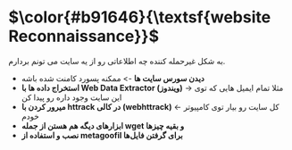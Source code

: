 $\color{#b91646}{\textsf{website Reconnaissance}}$
===================================================

به شکل غیرحمله کننده چه اطلاعاتی رو از یه سایت می تونم بردارم.

- **دیدن سورس سایت ها** -> ممکنه پسورد کامنت شده باشه
- **استخراج داده ها با Web Data Extractor (ویندوز)** -> مثلا تمام ایمیل هایی که توی این سایت وجود داره رو پیدا کن
- **میرور کردن با httrack در کالی (webhttrack)** -< کل سایت رو بیار توی کامپیوتر خودم
- **ابزارهای دیگه هم هستن از جمله wget و بقیه چیزها**
- **نصب و استفاده از metagoofil برای گرفتن فایل‌ها**

